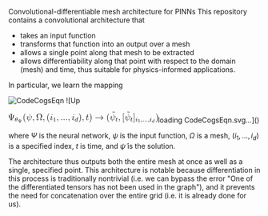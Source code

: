 Convolutional-differentiable mesh architecture for PINNs
This repository contains a convolutional architecture that 
- takes an input function
- transforms that function into an output over a mesh
- allows a single point along that mesh to be extracted
- allows differentiability along that point with respect to the domain (mesh) and time, thus suitable for physics-informed applications.

In particular, we learn the mapping

![CodeCogsEqn](https://github.com/user-attachments/assets/0bcc8299-4b23-4b84-a7ff-058bad31ee91)
![Up<?xml version='1.0' encoding='UTF-8'?>
<!-- Generated by CodeCogs with dvisvgm 3.2.2 -->
<svg version='1.1' xmlns='http://www.w3.org/2000/svg' xmlns:xlink='http://www.w3.org/1999/xlink' width='224.396382pt' height='16.299727pt' viewBox='-.566018 -.292838 224.396382 16.299727'>
<defs>
<path id='g1-100' d='M3.616438-3.969116C3.622416-3.993026 3.634371-4.028892 3.634371-4.05878C3.634371-4.154421 3.514819-4.148443 3.443088-4.142466L2.773599-4.088667C2.67198-4.08269 2.594271-4.076712 2.594271-3.939228C2.594271-3.843587 2.67198-3.843587 2.761644-3.843587C2.940971-3.843587 2.982814-3.831631 3.060523-3.801743C3.054545-3.71208 3.054545-3.700125 3.036613-3.622416C2.911083-3.108344 2.815442-2.707846 2.69589-2.27746C2.612204-2.414944 2.408966-2.636115 2.038356-2.636115C1.273225-2.636115 .448319-1.835118 .448319-.956413C.448319-.310834 .902615 .059776 1.41071 .059776C1.811208 .059776 2.15193-.215193 2.30137-.364633C2.414944 .011955 2.815442 .059776 2.946949 .059776C3.162142 .059776 3.317559-.059776 3.431133-.245081C3.580573-.484184 3.664259-.830884 3.664259-.860772C3.664259-.872727 3.658281-.944458 3.550685-.944458C3.461021-.944458 3.449066-.902615 3.425156-.806974C3.329514-.442341 3.203985-.137484 2.970859-.137484C2.767621-.137484 2.749689-.352677 2.749689-.442341C2.749689-.52005 2.749689-.537983 2.779577-.645579L3.616438-3.969116ZM2.32528-.783064C2.295392-.675467 2.295392-.663512 2.211706-.573848C1.882939-.203238 1.578082-.137484 1.428643-.137484C1.189539-.137484 .956413-.298879 .956413-.723288C.956413-.968369 1.081943-1.554172 1.273225-1.894894C1.452553-2.217684 1.75741-2.438854 2.044334-2.438854C2.492653-2.438854 2.606227-1.966625 2.606227-1.924782L2.588294-1.841096L2.32528-.783064Z'/>
<path id='g0-33' d='M9.97061-2.749689C9.313076-2.247572 8.990286-1.75741 8.894645-1.601993C8.356663-.777086 8.261021-.02391 8.261021-.011955C8.261021 .131507 8.404483 .131507 8.500125 .131507C8.703362 .131507 8.715318 .107597 8.763138-.107597C9.038107-1.279203 9.743462-2.283437 11.094396-2.833375C11.237858-2.881196 11.273724-2.905106 11.273724-2.988792S11.201993-3.108344 11.178082-3.120299C10.652055-3.323537 9.205479-3.921295 8.751183-5.929763C8.715318-6.073225 8.703362-6.109091 8.500125-6.109091C8.404483-6.109091 8.261021-6.109091 8.261021-5.965629C8.261021-5.941719 8.368618-5.188543 8.870735-4.387547C9.109838-4.028892 9.456538-3.610461 9.97061-3.227895H1.08792C.872727-3.227895 .657534-3.227895 .657534-2.988792S.872727-2.749689 1.08792-2.749689H9.97061Z'/>
<path id='g5-49' d='M2.502615-5.076961C2.502615-5.292154 2.486675-5.300125 2.271482-5.300125C1.944707-4.98132 1.522291-4.790037 .765131-4.790037V-4.527024C.980324-4.527024 1.41071-4.527024 1.872976-4.742217V-.653549C1.872976-.358655 1.849066-.263014 1.091905-.263014H.812951V0C1.139726-.02391 1.825156-.02391 2.183811-.02391S3.235866-.02391 3.56264 0V-.263014H3.283686C2.526526-.263014 2.502615-.358655 2.502615-.653549V-5.076961Z'/>
<path id='g6-9' d='M4.97335-7.244832C4.97335-7.675218 4.99726-7.81868 6.03736-7.81868H6.396015V-8.16538C6.073225-8.141469 4.913574-8.141469 4.519054-8.141469S2.964882-8.141469 2.642092-8.16538V-7.81868H3.000747C4.040847-7.81868 4.064757-7.675218 4.064757-7.244832V-1.865006C2.438854-2.259527 2.402989-4.196264 2.402989-4.94944C2.391034-6.144956 2.032379-6.635118 1.327024-6.635118H.944458C.753176-6.635118 .657534-6.635118 .657534-6.515567C.657534-6.419925 .729265-6.40797 .777086-6.396015C1.327024-6.312329 1.482441-5.810212 1.494396-4.746202C1.506351-3.036613 2.379078-1.817186 4.064757-1.590037V-.920548C4.064757-.490162 4.040847-.3467 3.000747-.3467H2.642092V0C2.964882-.02391 4.124533-.02391 4.519054-.02391S6.073225-.02391 6.396015 0V-.3467H6.03736C4.99726-.3467 4.97335-.490162 4.97335-.920548V-1.590037C7.304608-1.876961 7.591532-3.765878 7.603487-5.021171C7.603487-5.571108 7.723039-6.312329 8.308842-6.396015C8.380573-6.40797 8.452304-6.419925 8.452304-6.515567C8.452304-6.635118 8.356663-6.635118 8.16538-6.635118H7.770859C7.208966-6.635118 6.706849-6.43188 6.694894-4.794022C6.682939-3.514819 6.324284-2.175841 4.97335-1.853051V-7.244832Z'/>
<path id='g6-10' d='M7.914321-1.865006H7.651308C7.591532-1.554172 7.531756-1.243337 7.436115-.992279C7.376339-.800996 7.340473-.705355 6.647073-.705355H5.702615C5.846077-1.374844 6.192777-1.948692 6.682939-2.689913C7.244832-3.56264 7.79477-4.435367 7.79477-5.427646C7.79477-7.07746 6.216687-8.416438 4.220174-8.416438C2.211706-8.416438 .645579-7.065504 .645579-5.427646C.645579-4.447323 1.183562-3.58655 1.745455-2.713823C2.247572-1.936737 2.606227-1.374844 2.737733-.705355H1.793275C1.099875-.705355 1.06401-.800996 1.004234-.980324C.908593-1.231382 .848817-1.578082 .789041-1.865006H.526027L.908593 0H2.761644C3.024658 0 3.048568 0 3.048568-.215193C3.048568-1.06401 2.666002-2.10411 2.426899-2.713823C2.080199-3.658281 1.75741-4.531009 1.75741-5.439601C1.75741-7.280697 3.036613-8.177335 4.220174-8.177335S6.682939-7.280697 6.682939-5.439601C6.682939-4.531009 6.348194-3.634371 6.01345-2.749689C5.810212-2.175841 5.391781-1.075965 5.391781-.227148C5.391781 0 5.427646 0 5.69066 0H7.531756L7.914321-1.865006Z'/>
<path id='g6-40' d='M3.88543 2.905106C3.88543 2.86924 3.88543 2.84533 3.682192 2.642092C2.486675 1.43462 1.817186-.537983 1.817186-2.976837C1.817186-5.296139 2.379078-7.292653 3.765878-8.703362C3.88543-8.810959 3.88543-8.834869 3.88543-8.870735C3.88543-8.942466 3.825654-8.966376 3.777833-8.966376C3.622416-8.966376 2.642092-8.105604 2.056289-6.933998C1.446575-5.726526 1.171606-4.447323 1.171606-2.976837C1.171606-1.912827 1.338979-.490162 1.960648 .789041C2.666002 2.223661 3.646326 3.000747 3.777833 3.000747C3.825654 3.000747 3.88543 2.976837 3.88543 2.905106Z'/>
<path id='g6-41' d='M3.371357-2.976837C3.371357-3.88543 3.251806-5.36787 2.582316-6.75467C1.876961-8.18929 .896638-8.966376 .765131-8.966376C.71731-8.966376 .657534-8.942466 .657534-8.870735C.657534-8.834869 .657534-8.810959 .860772-8.607721C2.056289-7.400249 2.725778-5.427646 2.725778-2.988792C2.725778-.669489 2.163885 1.327024 .777086 2.737733C.657534 2.84533 .657534 2.86924 .657534 2.905106C.657534 2.976837 .71731 3.000747 .765131 3.000747C.920548 3.000747 1.900872 2.139975 2.486675 .968369C3.096389-.251059 3.371357-1.542217 3.371357-2.976837Z'/>
<path id='g6-91' d='M2.988792 2.988792V2.546451H1.829141V-8.524035H2.988792V-8.966376H1.3868V2.988792H2.988792Z'/>
<path id='g6-93' d='M1.853051-8.966376H.251059V-8.524035H1.41071V2.546451H.251059V2.988792H1.853051V-8.966376Z'/>
<path id='g6-126' d='M4.698381-7.938232C4.351681-7.591532 4.100623-7.352428 3.718057-7.352428C3.53873-7.352428 3.371357-7.388294 3.000747-7.639352C2.761644-7.782814 2.52254-7.938232 2.247572-7.938232C1.80523-7.938232 1.542217-7.639352 .980324-7.017684L1.147696-6.850311C1.494396-7.197011 1.745455-7.436115 2.12802-7.436115C2.307347-7.436115 2.47472-7.400249 2.84533-7.149191C3.084433-7.005729 3.323537-6.850311 3.598506-6.850311C4.040847-6.850311 4.303861-7.149191 4.865753-7.770859L4.698381-7.938232Z'/>
<path id='g4-9' d='M3.048568-3.580573C3.048568-3.777833 3.048568-3.849564 3.622416-3.849564H3.843587V-4.08269C3.484932-4.064757 3.132254-4.05878 2.773599-4.05878C2.426899-4.05878 2.044334-4.064757 1.697634-4.08269V-3.849564H1.918804C2.492653-3.849564 2.492653-3.777833 2.492653-3.580573V-1.058032C1.536239-1.23736 1.524284-2.163885 1.524284-2.510585C1.524284-2.528518 1.518306-3.293649 .884682-3.293649H.651557C.561893-3.293649 .472229-3.293649 .472229-3.198007C.472229-3.114321 .537983-3.108344 .609714-3.102366C.956413-3.054545 .968369-2.528518 .968369-2.349191C.974346-2.032379 1.117808-1.596015 1.338979-1.368867C1.494396-1.21345 1.78132-.920548 2.492653-.854795V-.502117C2.492653-.304857 2.492653-.233126 1.918804-.233126H1.697634V0C2.056289-.017933 2.408966-.02391 2.767621-.02391C3.114321-.02391 3.496887-.017933 3.843587 0V-.233126H3.622416C3.048568-.233126 3.048568-.304857 3.048568-.502117V-.854795C3.550685-.902615 3.945205-1.058032 4.23213-1.362889C4.590785-1.751432 4.614695-2.295392 4.614695-2.367123C4.614695-2.546451 4.62665-3.054545 4.991283-3.102366C5.045081-3.108344 5.110834-3.114321 5.110834-3.198007C5.110834-3.293649 5.021171-3.293649 4.931507-3.293649H4.698381C4.23213-3.293649 4.064757-2.911083 4.05878-2.367123C4.052802-1.97858 3.90934-1.195517 3.048568-1.058032V-3.580573Z'/>
<path id='g4-49' d='M2.145953-3.795766C2.145953-3.975093 2.122042-3.975093 1.942715-3.975093C1.548194-3.592528 .938481-3.592528 .723288-3.592528V-3.359402C.878705-3.359402 1.273225-3.359402 1.63188-3.526775V-.508095C1.63188-.310834 1.63188-.233126 1.016189-.233126H.759153V0C1.08792-.02391 1.554172-.02391 1.888917-.02391S2.689913-.02391 3.01868 0V-.233126H2.761644C2.145953-.233126 2.145953-.310834 2.145953-.508095V-3.795766Z'/>
<path id='g2-18' d='M3.817684-3.913325C3.817684-4.909589 3.435118-5.610959 2.773599-5.610959C1.586052-5.610959 .350685-3.395268 .350685-1.617933C.350685-.852802 .613699 .079701 1.40274 .079701C2.566376 .079701 3.817684-2.080199 3.817684-3.913325ZM1.243337-2.901121C1.617933-4.511083 2.271482-5.387796 2.765629-5.387796C3.243836-5.387796 3.243836-4.534994 3.243836-4.383562C3.243836-3.937235 3.100374-3.291656 3.004732-2.901121H1.243337ZM2.933001-2.630137C2.558406-1.028144 1.904857-.143462 1.41071-.143462C.980324-.143462 .932503-.781071 .932503-1.147696C.932503-1.649813 1.083935-2.295392 1.171606-2.630137H2.933001Z'/>
<path id='g2-58' d='M1.617933-.438356C1.617933-.70934 1.39477-.884682 1.179577-.884682C.924533-.884682 .73325-.67746 .73325-.446326C.73325-.175342 .956413 0 1.171606 0C1.42665 0 1.617933-.207223 1.617933-.438356Z'/>
<path id='g2-59' d='M1.490411-.119552C1.490411 .398506 1.378829 .852802 .884682 1.346949C.852802 1.370859 .836862 1.3868 .836862 1.42665C.836862 1.490411 .900623 1.538232 .956413 1.538232C1.052055 1.538232 1.713574 .908593 1.713574-.02391C1.713574-.533998 1.522291-.884682 1.171606-.884682C.892653-.884682 .73325-.661519 .73325-.446326C.73325-.223163 .884682 0 1.179577 0C1.370859 0 1.490411-.111582 1.490411-.119552Z'/>
<path id='g2-100' d='M4.28792-5.292154C4.29589-5.308095 4.319801-5.411706 4.319801-5.419676C4.319801-5.459527 4.28792-5.531258 4.192279-5.531258C4.160399-5.531258 3.913325-5.507347 3.730012-5.491407L3.283686-5.459527C3.108344-5.443587 3.028643-5.435616 3.028643-5.292154C3.028643-5.180573 3.140224-5.180573 3.235866-5.180573C3.618431-5.180573 3.618431-5.132752 3.618431-5.061021C3.618431-5.0132 3.55467-4.750187 3.514819-4.590785L3.124284-3.036613C3.052553-3.172105 2.82142-3.514819 2.335243-3.514819C1.3868-3.514819 .342715-2.406974 .342715-1.227397C.342715-.398506 .876712 .079701 1.490411 .079701C2.000498 .079701 2.438854-.326775 2.582316-.486177C2.725778 .063761 3.267746 .079701 3.363387 .079701C3.730012 .079701 3.913325-.223163 3.977086-.358655C4.136488-.645579 4.24807-1.107846 4.24807-1.139726C4.24807-1.187547 4.216189-1.243337 4.120548-1.243337S4.008966-1.195517 3.961146-.996264C3.849564-.557908 3.698132-.143462 3.387298-.143462C3.203985-.143462 3.132254-.294894 3.132254-.518057C3.132254-.669489 3.156164-.757161 3.180075-.860772L4.28792-5.292154ZM2.582316-.860772C2.183811-.310834 1.769365-.143462 1.514321-.143462C1.147696-.143462 .964384-.478207 .964384-.892653C.964384-1.267248 1.179577-2.12005 1.354919-2.470735C1.586052-2.956912 1.976588-3.291656 2.343213-3.291656C2.86127-3.291656 3.012702-2.709838 3.012702-2.614197C3.012702-2.582316 2.81345-1.801245 2.765629-1.594022C2.662017-1.219427 2.662017-1.203487 2.582316-.860772Z'/>
<path id='g2-105' d='M2.375093-4.97335C2.375093-5.148692 2.247572-5.276214 2.064259-5.276214C1.857036-5.276214 1.625903-5.084932 1.625903-4.845828C1.625903-4.670486 1.753425-4.542964 1.936737-4.542964C2.14396-4.542964 2.375093-4.734247 2.375093-4.97335ZM1.211457-2.048319L.781071-.948443C.74122-.828892 .70137-.73325 .70137-.597758C.70137-.207223 1.004234 .079701 1.42665 .079701C2.199751 .079701 2.526526-1.036115 2.526526-1.139726C2.526526-1.219427 2.462765-1.243337 2.406974-1.243337C2.311333-1.243337 2.295392-1.187547 2.271482-1.107846C2.088169-.470237 1.761395-.143462 1.44259-.143462C1.346949-.143462 1.251308-.183313 1.251308-.398506C1.251308-.589788 1.307098-.73325 1.41071-.980324C1.490411-1.195517 1.570112-1.41071 1.657783-1.625903L1.904857-2.271482C1.976588-2.454795 2.072229-2.701868 2.072229-2.83736C2.072229-3.235866 1.753425-3.514819 1.346949-3.514819C.573848-3.514819 .239103-2.399004 .239103-2.295392C.239103-2.223661 .294894-2.191781 .358655-2.191781C.462267-2.191781 .470237-2.239601 .494147-2.319303C.71731-3.076463 1.083935-3.291656 1.323039-3.291656C1.43462-3.291656 1.514321-3.251806 1.514321-3.028643C1.514321-2.948941 1.506351-2.83736 1.42665-2.598257L1.211457-2.048319Z'/>
<path id='g2-116' d='M1.761395-3.172105H2.542466C2.693898-3.172105 2.789539-3.172105 2.789539-3.323537C2.789539-3.435118 2.685928-3.435118 2.550436-3.435118H1.825156L2.11208-4.566874C2.14396-4.686426 2.14396-4.726276 2.14396-4.734247C2.14396-4.901619 2.016438-4.98132 1.880946-4.98132C1.609963-4.98132 1.554172-4.766127 1.466501-4.407472L1.219427-3.435118H.454296C.302864-3.435118 .199253-3.435118 .199253-3.283686C.199253-3.172105 .302864-3.172105 .438356-3.172105H1.155666L.67746-1.259278C.629639-1.060025 .557908-.781071 .557908-.669489C.557908-.191283 .948443 .079701 1.370859 .079701C2.223661 .079701 2.709838-1.044085 2.709838-1.139726C2.709838-1.227397 2.638107-1.243337 2.590286-1.243337C2.502615-1.243337 2.494645-1.211457 2.438854-1.091905C2.279452-.70934 1.880946-.143462 1.39477-.143462C1.227397-.143462 1.131756-.255044 1.131756-.518057C1.131756-.669489 1.155666-.757161 1.179577-.860772L1.761395-3.172105Z'/>
<path id='g3-32' d='M5.618929-8.009963C5.618929-8.021918 5.66675-8.177335 5.66675-8.18929C5.66675-8.296887 5.571108-8.296887 5.535243-8.296887C5.427646-8.296887 5.415691-8.237111 5.36787-8.057783L3.395268-.143462C2.402989-.263014 2.032379-.765131 2.032379-1.482441C2.032379-1.745455 2.032379-2.020423 2.594271-3.502864C2.749689-3.93325 2.809465-4.088667 2.809465-4.303861C2.809465-4.841843 2.426899-5.272229 1.865006-5.272229C.765131-5.272229 .32279-3.53873 .32279-3.443088C.32279-3.395268 .37061-3.335492 .454296-3.335492C.561893-3.335492 .573848-3.383313 .621669-3.550685C.908593-4.590785 1.3868-5.033126 1.829141-5.033126C1.936737-5.033126 2.139975-5.021171 2.139975-4.638605C2.139975-4.590785 2.139975-4.327771 1.936737-3.801743C1.291158-2.10411 1.291158-1.841096 1.291158-1.566127C1.291158-.418431 2.247572 .02391 3.323537 .107597C3.227895 .478207 3.144209 .860772 3.048568 1.231382C2.857285 1.948692 2.773599 2.283437 2.773599 2.331258C2.773599 2.438854 2.86924 2.438854 2.905106 2.438854C2.929016 2.438854 2.976837 2.438854 3.000747 2.391034C3.048568 2.343213 3.53873 .334745 3.58655 .119552C4.028892 .119552 4.97335 .119552 6.049315-.992279C6.443836-1.422665 6.802491-1.972603 7.005729-2.486675C7.12528-2.797509 7.412204-3.861519 7.412204-4.471233C7.412204-5.188543 7.053549-5.272229 6.933998-5.272229C6.647073-5.272229 6.38406-4.985305 6.38406-4.746202C6.38406-4.60274 6.467746-4.519054 6.515567-4.471233C6.623163-4.363636 6.945953-4.040847 6.945953-3.419178C6.945953-2.988792 6.706849-2.10411 5.941719-1.243337C4.937484-.119552 4.016936-.119552 3.658281-.119552L5.618929-8.009963Z'/>
<path id='g3-58' d='M2.199751-.573848C2.199751-.920548 1.912827-1.159651 1.625903-1.159651C1.279203-1.159651 1.0401-.872727 1.0401-.585803C1.0401-.239103 1.327024 0 1.613948 0C1.960648 0 2.199751-.286924 2.199751-.573848Z'/>
<path id='g3-59' d='M2.331258 .047821C2.331258-.645579 2.10411-1.159651 1.613948-1.159651C1.231382-1.159651 1.0401-.848817 1.0401-.585803S1.219427 0 1.625903 0C1.78132 0 1.912827-.047821 2.020423-.155417C2.044334-.179328 2.056289-.179328 2.068244-.179328C2.092154-.179328 2.092154-.011955 2.092154 .047821C2.092154 .442341 2.020423 1.219427 1.327024 1.996513C1.195517 2.139975 1.195517 2.163885 1.195517 2.187796C1.195517 2.247572 1.255293 2.307347 1.315068 2.307347C1.41071 2.307347 2.331258 1.422665 2.331258 .047821Z'/>
<path id='g3-105' d='M3.383313-1.709589C3.383313-1.769365 3.335492-1.817186 3.263761-1.817186C3.156164-1.817186 3.144209-1.78132 3.084433-1.578082C2.773599-.490162 2.283437-.119552 1.888917-.119552C1.745455-.119552 1.578082-.155417 1.578082-.514072C1.578082-.836862 1.721544-1.195517 1.853051-1.554172L2.689913-3.777833C2.725778-3.873474 2.809465-4.088667 2.809465-4.315816C2.809465-4.817933 2.450809-5.272229 1.865006-5.272229C.765131-5.272229 .32279-3.53873 .32279-3.443088C.32279-3.395268 .37061-3.335492 .454296-3.335492C.561893-3.335492 .573848-3.383313 .621669-3.550685C.908593-4.554919 1.362889-5.033126 1.829141-5.033126C1.936737-5.033126 2.139975-5.021171 2.139975-4.638605C2.139975-4.327771 1.984558-3.93325 1.888917-3.670237L1.052055-1.446575C.980324-1.255293 .908593-1.06401 .908593-.848817C.908593-.310834 1.279203 .119552 1.853051 .119552C2.952927 .119552 3.383313-1.625903 3.383313-1.709589ZM3.287671-7.460025C3.287671-7.639352 3.144209-7.854545 2.881196-7.854545C2.606227-7.854545 2.295392-7.591532 2.295392-7.280697C2.295392-6.981818 2.546451-6.886177 2.689913-6.886177C3.012702-6.886177 3.287671-7.197011 3.287671-7.460025Z'/>
<path id='g3-116' d='M2.402989-4.805978H3.502864C3.730012-4.805978 3.849564-4.805978 3.849564-5.021171C3.849564-5.152677 3.777833-5.152677 3.53873-5.152677H2.486675L2.929016-6.898132C2.976837-7.065504 2.976837-7.089415 2.976837-7.173101C2.976837-7.364384 2.82142-7.47198 2.666002-7.47198C2.570361-7.47198 2.295392-7.436115 2.199751-7.053549L1.733499-5.152677H.609714C.37061-5.152677 .263014-5.152677 .263014-4.925529C.263014-4.805978 .3467-4.805978 .573848-4.805978H1.637858L.848817-1.649813C.753176-1.231382 .71731-1.111831 .71731-.956413C.71731-.394521 1.111831 .119552 1.78132 .119552C2.988792 .119552 3.634371-1.625903 3.634371-1.709589C3.634371-1.78132 3.58655-1.817186 3.514819-1.817186C3.490909-1.817186 3.443088-1.817186 3.419178-1.769365C3.407223-1.75741 3.395268-1.745455 3.311582-1.554172C3.060523-.956413 2.510585-.119552 1.817186-.119552C1.458531-.119552 1.43462-.418431 1.43462-.681445C1.43462-.6934 1.43462-.920548 1.470486-1.06401L2.402989-4.805978Z'/>
</defs>
<g id='page1' transform='matrix(1.13 0 0 1.13 -151.504225 -78.382855)'>
<use x='132.9161' y='80.199253' xlink:href='#g6-9'/>
<use x='142.020752' y='81.992516' xlink:href='#g2-18'/>
<use x='145.971254' y='83.331945' xlink:href='#g4-9'/>
<use x='152.557609' y='80.199253' xlink:href='#g6-40'/>
<use x='157.109934' y='80.199253' xlink:href='#g3-32'/>
<use x='165.14915' y='80.199253' xlink:href='#g3-59'/>
<use x='170.393309' y='80.199253' xlink:href='#g6-10'/>
<use x='178.847628' y='80.199253' xlink:href='#g3-59'/>
<use x='184.091787' y='80.199253' xlink:href='#g6-40'/>
<use x='188.644113' y='80.199253' xlink:href='#g3-105'/>
<use x='192.637545' y='81.992516' xlink:href='#g5-49'/>
<use x='197.36986' y='80.199253' xlink:href='#g3-59'/>
<use x='202.614019' y='80.199253' xlink:href='#g3-58'/>
<use x='205.86568' y='80.199253' xlink:href='#g3-58'/>
<use x='209.117341' y='80.199253' xlink:href='#g3-58'/>
<use x='212.369002' y='80.199253' xlink:href='#g3-59'/>
<use x='217.613161' y='80.199253' xlink:href='#g3-105'/>
<use x='221.606594' y='81.992516' xlink:href='#g2-100'/>
<use x='226.462043' y='80.199253' xlink:href='#g6-41'/>
<use x='231.014369' y='80.199253' xlink:href='#g3-59'/>
<use x='236.258527' y='80.199253' xlink:href='#g3-116'/>
<use x='240.485687' y='80.199253' xlink:href='#g6-41'/>
<use x='248.358842' y='80.199253' xlink:href='#g0-33'/>
<use x='263.634874' y='80.199253' xlink:href='#g6-40'/>
<use x='270.580979' y='77.044442' xlink:href='#g6-126'/>
<use x='268.1872' y='80.199253' xlink:href='#g3-32'/>
<use x='275.797467' y='81.992516' xlink:href='#g2-116'/>
<use x='279.353608' y='80.199253' xlink:href='#g3-59'/>
<use x='284.597767' y='80.199253' xlink:href='#g6-91'/>
<use x='290.243207' y='77.044442' xlink:href='#g6-126'/>
<use x='287.849428' y='80.199253' xlink:href='#g3-32'/>
<use x='295.459695' y='81.992516' xlink:href='#g2-116'/>
<use x='299.015837' y='80.199253' xlink:href='#g6-93'/>
<use x='302.267498' y='81.992516' xlink:href='#g2-105'/>
<use x='305.150638' y='83.099464' xlink:href='#g4-49'/>
<use x='309.301682' y='81.992516' xlink:href='#g2-59'/>
<use x='311.654006' y='81.992516' xlink:href='#g2-58'/>
<use x='314.006329' y='81.992516' xlink:href='#g2-58'/>
<use x='316.358653' y='81.992516' xlink:href='#g2-58'/>
<use x='318.710977' y='81.992516' xlink:href='#g2-59'/>
<use x='321.063301' y='81.992516' xlink:href='#g2-105'/>
<use x='323.94644' y='83.398361' xlink:href='#g1-100'/>
<use x='328.783146' y='80.199253' xlink:href='#g6-41'/>
</g>
</svg>loading CodeCogsEqn.svg…]()



where $\Psi$ is the neural network, $\psi$ is the input function, $\Omega$ is a mesh, $(i_1,...,i_d)$ is a specified index, $t$ is time, and $\tilde{\psi}$ is the solution.
  
The architecture thus outputs both the entire mesh at once as well as a single, specified point. This architecture is notable because differentiation in this process is traditionally nontrivial (i.e. we can bypass the error "One of the differentiated tensors has not been used in the graph"), and it prevents the need for concatenation over the entire grid (i.e. it is already done for us).

